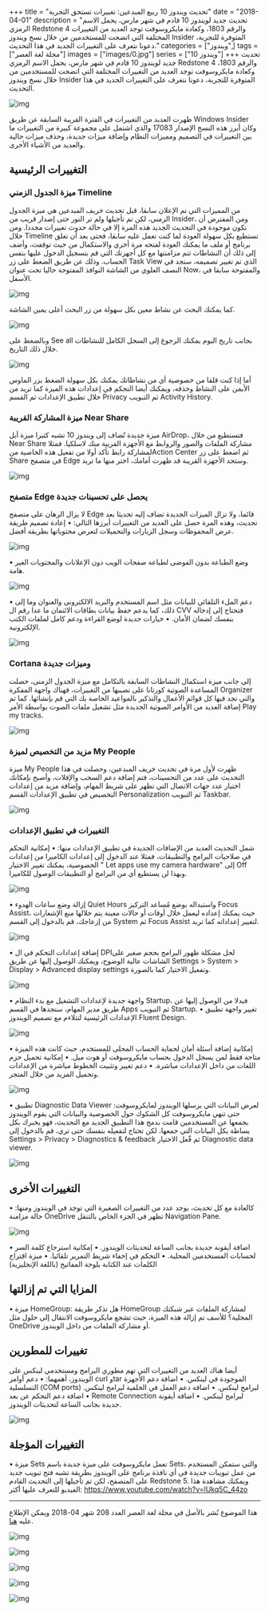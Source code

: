 +++
title = "تحديث ويندوز 10 ربيع المبدعين: تغييرات تستحق التجربة"
date = "2018-04-01"
description = "تحديث جديد لويندوز 10 قادم في شهر مارس، يحمل الاسم الرمزي Redstone 4 والرقم 1803، وكعادة مايكروسوفت توجد العديد من التغييرات المختلفة التي اتضحت للمستخدمين من خلال نسخ ويندوز Insider المتوفرة للتجربة، دعونا نتعرف على التغييرات الجديد في هذا التحديث."
categories = ["ويندوز",]
tags = ["مجلة لغة العصر"]
images = ["images/0.jpg"]
series = ["ويندوز 10"]
+++
تحديث جديد لويندوز 10 قادم في شهر مارس، يحمل الاسم الرمزي Redstone 4 والرقم 1803، وكعادة مايكروسوفت توجد العديد من التغييرات المختلفة التي اتضحت للمستخدمين من خلال نسخ ويندوز Insider المتوفرة للتجربة، دعونا نتعرف على التغييرات الجديد في هذا التحديث.

![img](images/0.jpg)

ظهرت العديد من التغييرات في الفترة القريبة السابقة عن طريق Windows Insider وكان أبرز هذه النسخ الإصدار 17083 والذي اشتمل على مجموعة كبيرة من التغييرات ما بين التغييرات في التصميم ومميزات النظام وإضافة ميزات جديدة، وحذف ميزات حالية والعديد من الأشياء الأخرى.

## التغييرات الرئيسية

### ميزة الجدول الزمني Timeline

من المميزات التي تم الإعلان سابقا، قبل تحديث خريف المبدعين هي ميزة الجدول الزمني، لكن تم تأجيلها ولم تر النور حتى إصدار قريب من Insider، ومن المفترض أن تكون موجودة في التحديث الجديد هذه المرة إلا في حالة حدوث تغييرات مجددا.
ومن خلال Timeline تستطيع بكل سهولة العودة لما كنت تعمل عليه سابقا، فحتى بعد أن تغلق برنامج أو ملف ما يمكنك العودة لفتحه مرة أخري والاستكمال من حيث توقفت، وأضف إلى ذلك أن النشاطات تتم مزامنتها مع كل أجهزتك التي قم بتسجيل الدخول عليها بنفس الحساب.
وذلك عن طريق الضغط على زر Task View الذي تم تغيير تصميمه، ستجد في النصف العلوي من الشاشة النوافذ المفتوحة حاليا تحت عنوان Now، والمفتوحة سابقا في الأسفل.

![img](images/Timeline1.png)

كما يمكنك البحث عن نشاط معين بكل سهولة من زر البحث أعلى يمين الشاشة.

![img](images/Timeline2.png)

وبالضغط على See all بجانب تاريخ اليوم يمكنك الرجوع إلى السجل الكامل للنشاطات خلال ذلك التاريخ.

![img](images/Timeline3.png)

أما إذا كنت قلقا من خصوصية أي من نشاطاتك يمكنك بكل سهولة الضغط بزر الماوس الأيمن على النشاط وحذفه، ويمكنك أيضا التحكم في إعدادات هذه الميزة كما تريد من خلال تطبيق الإعدادات ثم القسم Privacy ثم التبويب Activity History.

### ميزة المشاركة القريبة Near Share

ميزة جديدة تُضاف إلى ويندوز 10 تشبه كثيرا ميزة أبل AirDrop، فتستطيع من خلال Near Share مشاركة الملفات والصور والروابط مع الأجهزة القريبة منك لاسلكيا. فمثلا لمشاركة رابط تأكد أولا من تفعيل هذه الخاصية منAction Center ثم اضغط على زر Share في متصفح Edge وستجد الأجهزة القريبة قد ظهرت أمامك، اختر منها ما تريد.

![img](images/NearShare.png)

### متصفح Edge يحصل على تحسينات جديدة

لا يزال الرهان على متصفح Edge قائما، ولا تزال الميزات الجديدة تضاف إليه تحديثا بعد تحديث، وهذه المرة حصل على العديد من التغييرات أبرزها التالي:
• إعادة تصميم طريقة عرض المحفوظات وسجل الزيارات والتحميلات لتعرض محتوياتها بطريقة أفضل. 

![img](images/Edge1.png)

• وضع الطباعة بدون الفوضى لطباعة صفحات الويب دون الإعلانات والمحتويات الغير هامة.

![img](images/Edge2.png)

• دعم الملء التلقائي للبيانات مثل اسم المستخدم والبريد الالكتروني والعنوان وما إلى ذلك، كما يدعم حفظ بيانات بطاقات الائتمان ما عدا رقم ال CVV فتحتاج إلى إدخاله بنفسك لضمان الأمان.
• خيارات جديدة لوضع القراءة ودعم كامل لملفات الكتب الإلكترونية.

![img](images/Edge3.png)

### Cortana وميزات جديدة

إلى جانب ميزة استكمال النشاطات السابقة بالتكامل مع ميزة الجدول الزمنى، حصلت المساعدة الصوتية كورتانا على نصيبها من التغييرات، فهناك واجهة المفكرة Organizer والتي تجد فيها كل قوائم الأعمال والتذكير بالمواعيد الخاصة بك التي قم بإنشائها.
كما تم إضافة العديد من الأوامر الصوتية الجديدة مثل تشغيل ملفات الصوت بواسطة الأمر Play my tracks.

![img](images/Cortana.jpg)

### مزيد من التخصيص لميزة My People

ميزة My People ظهرت لأول مرة في تحديث خريف المبدعين، وحصلت في هذا التحديث على عدد من التحسينات، فتم إضافة دعم السحب والإفلات، وأصبح بإمكانك اختيار عدد جهات الاتصال التي تظهر على شريط المهام، وإضافة مزيد من إعدادات التخصيص في تطبيق الإعدادات القسم Personalization ثم التبويب Taskbar.

![img](images/MyPeople.png)

### التغييرات في تطبيق الإعدادات

شمل التحديث العديد من الإضافات الجديدة في تطبيق الإعدادات منها: 
• إمكانية التحكم في صلاحيات البرامج والتطبيقات، فمثلا عند الدخول إلى إعدادات الكاميرا من إعدادات الخصوصية، يمكنك تغيير الاختيار " Let apps use my camera hardware" إلى Off وبهذا لن يستطيع أي من البرامج أو التطبيقات الوصول للكاميرا.

![img](images/Settings1.png)

• إزالة وضع ساعات الهدوء Quiet Hours واستبداله بوضع مُساعد التركيز Focus Assist، حيث يمكنك إعداده ليعمل خلال أوقات أو حالات معينة يتم خلالها منع الإشعارات من إزعاجك، قم بالدخول إلى القسم System ثم Focus Assist لتغيير إعداداته كما تريد.

![img](images/Settings2.png)

• إضافة إعدادات التحكم في ال DPIلحل مشكلة ظهور البرامج بحجم صغير على الشاشات عالية الوضوح، ويمكنك الوصول إليها عن طريق Settings > System > Display > Advanced display settings وتفعيل الاختيار كما بالصورة.

![img](images/Settings3.png)

• واجهة جديدة لإعدادات التشغيل مع بدء النظام Startup، فبدلا من الوصول إليها عن طريق مدير المهام، ستجدها في القسم Apps ثم التبويب Startup.
• تغيير واجهة تطبيق الإعدادات الرئيسية لتتلاءم مع تصميم الويندوز Fluent Design.

![img](images/Settings4.png)

• إمكانية إضافة أسئلة أمان لحماية الحساب المحلى للمستخدم، حيث كانت هذه الميزة متاحة فقط لمن يسجل الدخول بحساب مايكروسوفت أو هوت ميل.
• إمكانية تحميل حزم اللغات من داخل الإعدادات مباشرة.
• دعم تغيير وتثبيت الخطوط مباشرة من الإعدادات وتحميل المزيد من خلال المتجر.

![img](images/Settings5.png)


• تطبيق Diagnostic Data Viewer لعرض البيانات التي يرسلها الويندوز لمايكروسوفت:
حتى تنهي مايكروسوفت كل الشكوك حول الخصوصية والبيانات التي يقوم الويندوز بجمعها عن المستخدمين قامت بدمج هذا التطبيق الجديد مع التحديث، فهو يخبرك بكل بساطة بكل البيانات التي جمعها، لكن تحتاج لتفعيله بنفسك حتى تري، قم بالدخول إلى Settings > Privacy > Diagnostics & feedback ثم فّعل الاختيار Diagnostic data viewer.

![img](images/DiagnosticDataViewer.png)

## التغييرات الأخرى

كالعادة مع كل تحديث، يوجد عدد من التغييرات الصغيرة التي توجد في الويندوز ومنها:
• حالة مزامنة OneDrive تظهر في الجزء الخاص بالتنقل Navigation Pane.

![img](images/OneDrive.png)

• اضافة أيقونة جديدة بجانب الساعة لتحديثات الويندوز.
• إمكانية استرجاع كلمة السر لحسابات المستخدمين المحلية.
• التحكم في إخفاء شريط التمرير تلقائيا.
• ميزة اقتراح الكلمات عند الكتابة بلوحة المفاتيح (باللغة الإنجليزية)

## المزايا التي تم إزالتها

• ميزة HomeGroup:
هل تذكر طريقة HomeGroup لمشاركة الملفات عبر شبكتك المحلية؟ للأسف تم إزالة هذه الميزة، حيث تشجع مايكروسوفت الانتقال إلى حلول مثل OneDrive أو مشاركة الملفات من داخل الويندوز.

## تغييرات للمطورين

أيضا هناك العديد من التغييرات التي تهم مطوري البرامج ومستخدمي لينكس على الويندوز، أهمهما:
• دعم أوامر curl وtar الموجودة في لينكس.
• اضافة دعم الأجهزة التسلسلية (COM ports) لبرامج لينكس.
• اضافة دعم العمل في الخلفية لبرامج لينكس.
• اضافة دعم التحكم عن بعد Remote Connection لبرامج لينكس.
• اضافة أيقونة جديدة بجانب الساعة لتحديثات الويندوز.

![img](images/curl.png)

## التغييرات المؤجلة

• ميزة Sets
تعمل مايكروسوفت على ميزة جديدة باسم Sets، والتي ستمكن المستخدم من عمل تبويبات جديدة في أي نافذة برنامج على الويندوز بطريقة تشبه فتح تبويب جديد على المتصفح، لكن تم تأجيلها إلى التحديث القادم Redstone 5. ويمكنك مشاهدة هذا الفيديو للتعرف عليها أكثر: https://www.youtube.com/watch?v=lUkq5C_44zo

---

هذا الموضوع نُشر باﻷصل في مجلة لغة العصر العدد 208 شهر 04-2018 ويمكن الإطلاع عليه [هنا](https://drive.google.com/file/d/1UojwxOrEtcJ5jDmMVbAP3kH-31UR0F1_/view?usp=sharing).

![img](images/208-1.png)

![img](images/208-2.png)

![img](images/208-3.png)

![img](images/208-4.png)

![img](images/208-5.png)

